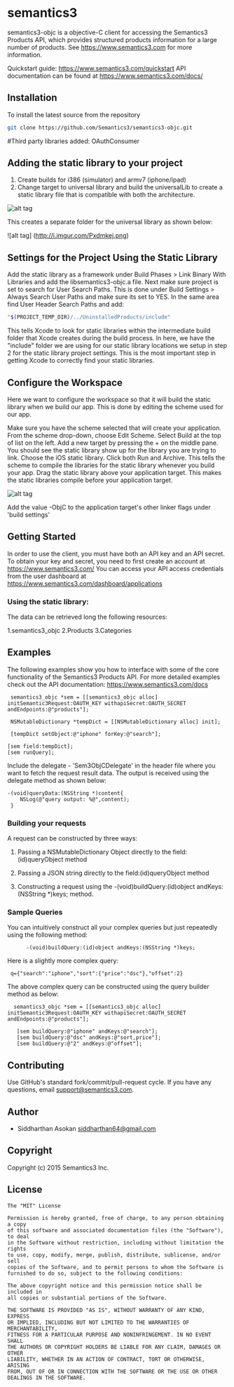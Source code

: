 # semantics3
semantics3-objc is a objective-C client for accessing the Semantics3 Products API, which provides structured products information for a large number of products.
See https://www.semantics3.com for more information.

Quickstart guide: https://www.semantics3.com/quickstart
API documentation can be found at https://www.semantics3.com/docs/

## Installation
To install the latest source from the repository

```bash
git clone https://github.com/Semantics3/semantics3-objc.git

```

#Third party libraries added:
OAuthConsumer

## Adding the static library to your project
1. Create builds for i386 (simulator) and armv7 (iphone/ipad)
2. Change target to universal library and build the universalLib to create a static library file that is compatible with both the architecture.

![alt tag](http://i.imgur.com/4Ejux45.png)

This creates a separate folder for the universal library as shown below:

![alt tag] (http://i.imgur.com/Pxdmkej.png)



## Settings for the Project Using the Static Library
Add the static library as a framework under Build Phases > Link Binary With Libraries and add the libsemantics3-objc.a file.
Next make sure project is set to search for User Search Paths. This is done under Build Settings > Always Search User Paths and make sure its set to YES.
In the same area find User Header Search Paths and add:

```bash
"$(PROJECT_TEMP_DIR)/../UninstalledProducts/include"

```
This tells Xcode to look for static libraries within the intermediate build folder that Xcode creates during the build process. In here, we have the "include" folder we are using for our static library locations we setup in step 2 for the static library project settings. This is the most important step in getting Xcode to correctly find your static libraries.

## Configure the Workspace
Here we want to configure the workspace so that it will build the static library when we build our app. This is done by editing the scheme used for our app.

Make sure you have the scheme selected that will create your application.
From the scheme drop-down, choose Edit Scheme.
Select Build at the top of list on the left. Add a new target by pressing the + on the middle pane.
You should see the static library show up for the library you are trying to link. Choose the iOS static library.
Click both Run and Archive. This tells the scheme to compile the libraries for the static library whenever you build your app.
Drag the static library above your application target. This makes the static libraries compile before your application target.


![alt tag](http://i.imgur.com/TFU6lOc.png)

Add the value -ObjC to the application target's other linker flags under 'build settings'

## Getting Started

In order to use the client, you must have both an API key and an API secret. To obtain your key and secret, you need to first create an account at
https://www.semantics3.com/
You can access your API access credentials from the user dashboard at https://www.semantics3.com/dashboard/applications
 

  
### Using the static library:

 The data can be retrieved long the following resources:
 
 1.semantics3_objc
 2.Products
 3.Categories
 
 

## Examples

The following examples show you how to interface with some of the core functionality of the Semantics3 Products API. For more detailed examples check out the API documentation: https://www.semantics3.com/docs


     semantics3_objc *sem = [[semantics3_objc alloc] initSemantic3Request:OAUTH_KEY withapiSecret:OAUTH_SECRET andEndpoints:@"products"];

     NSMutableDictionary *tempDict = [[NSMutableDictionary alloc] init];
    
     [tempDict setObject:@"iphone" forKey:@"search"];
     
    [sem field:tempDict];
    [sem runQuery];
    
Include the delegate - 'Sem3ObjCDelegate' in the header file where you want to fetch the request result data.
The output is received using the delegate method as shown below:

    -(void)queryData:(NSString *)content{
        NSLog(@"query output: %@",content);
     }

### Building your requests
A request can be constructed by three ways:
   
1. Passing a NSMutableDictionary Object directly to the field:(id)queryObject method
    
2. Passing a JSON string directly to the field:(id)queryObject method
    
3. Constructing a request using the -(void)buildQuery:(id)object andKeys:(NSString *)keys; method.
    
    
### Sample Queries

You can intuitively construct all your complex queries but just repeatedly using the following method:
                     
          -(void)buildQuery:(id)object andKeys:(NSString *)keys;
          
Here is a slightly more complex query:

     q={"search":"iphone","sort":{"price":"dsc"},"offset":2}

The above complex query can be constructed using the query builder method as below:
      
      semantics3_objc *sem = [[semantics3_objc alloc] initSemantic3Request:OAUTH_KEY withapiSecret:OAUTH_SECRET andEndpoints:@"products"];
 
       [sem buildQuery:@"iphone" andKeys:@"search"];
       [sem buildQuery:@"dsc" andKeys:@"sort,price"];
       [sem buildQuery:@"2" andKeys:@"offset"];

 

## Contributing
Use GitHub's standard fork/commit/pull-request cycle.  If you have any questions, email <support@semantics3.com>.

## Author

* Siddharthan Asokan <siddharthan64@gmail.com>

## Copyright

Copyright (c) 2015 Semantics3 Inc.

## License

    The "MIT" License
    
    Permission is hereby granted, free of charge, to any person obtaining a copy
    of this software and associated documentation files (the "Software"), to deal
    in the Software without restriction, including without limitation the rights
    to use, copy, modify, merge, publish, distribute, sublicense, and/or sell
    copies of the Software, and to permit persons to whom the Software is
    furnished to do so, subject to the following conditions:
    
    The above copyright notice and this permission notice shall be included in
    all copies or substantial portions of the Software.
    
    THE SOFTWARE IS PROVIDED "AS IS", WITHOUT WARRANTY OF ANY KIND, EXPRESS
    OR IMPLIED, INCLUDING BUT NOT LIMITED TO THE WARRANTIES OF MERCHANTABILITY,
    FITNESS FOR A PARTICULAR PURPOSE AND NONINFRINGEMENT. IN NO EVENT SHALL
    THE AUTHORS OR COPYRIGHT HOLDERS BE LIABLE FOR ANY CLAIM, DAMAGES OR OTHER
    LIABILITY, WHETHER IN AN ACTION OF CONTRACT, TORT OR OTHERWISE, ARISING
    FROM, OUT OF OR IN CONNECTION WITH THE SOFTWARE OR THE USE OR OTHER
    DEALINGS IN THE SOFTWARE.

